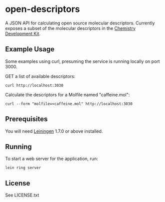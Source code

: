 # open-descriptors

A JSON API for calculating open source molecular descriptors. Currently exposes a subset of the molecular descriptors in the [Chemistry Development Kit](https://github.com/cdk/cdk).

## Example Usage

Some examples using curl, presuming the service is running locally on port 3000.

GET a list of available descriptors:
    
    curl http://localhost:3030

Calculate the descriptors for a Molfile named "caffeine.mol":

    curl --form "molfile=<caffeine.mol" http://localhost:3030

## Prerequisites

You will need [Leiningen][1] 1.7.0 or above installed.

[1]: https://github.com/technomancy/leiningen

## Running

To start a web server for the application, run:

    lein ring server

## License

See LICENSE.txt
